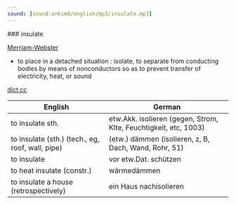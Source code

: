 ```yaml
---
sound: [sound:ankimd/english/mp3/insulate.mp3]
---
```


\### insulate

[Merriam-Webster](https://www.merriam-webster.com/dictionary/insulate)

- to place in a detached situation : isolate, to separate from conducting bodies by means of nonconductors so as to prevent transfer of electricity, heat, or sound

[dict.cc](https://www.dict.cc/insulate)

| English        | German       |
| -------------- | ------------ |
| to insulate sth. | etw.Akk. isolieren (gegen, Strom, Klte, Feuchtigkeit, etc, 1003) |
| to insulate (sth.) (tech., eg, roof, wall, pipe) | (etw.) dämmen (isolieren, z, B, Dach, Wand, Rohr, 51) |
| to insulate | vor etw.Dat. schützen |
| to heat insulate (constr.) | wärmedämmen |
| to insulate a house (retrospectively) | ein Haus nachisolieren |
